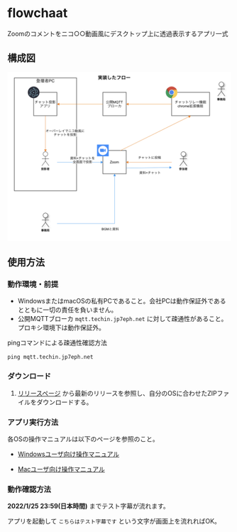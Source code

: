 # flowchaat

Zoomのコメントをニコ○○動画風にデスクトップ上に透過表示するアプリ一式

## 構成図

![構成図](https://github.com/jp7eph/flowchaat/blob/images/flowchaat_diam.png)

## 使用方法

### 動作環境・前提

- WindowsまたはmacOSの私有PCであること。会社PCは動作保証外であるとともに一切の責任を負いません。
- 公開MQTTブローカ `mqtt.techin.jp7eph.net` に対して疎通性があること。プロキシ環境下は動作保証外。

pingコマンドによる疎通性確認方法

```shell
ping mqtt.techin.jp7eph.net
```

### ダウンロード

1. [リリースページ](https://github.com/jp7eph/flowchaat/releases) から最新のリリースを参照し、自分のOSに合わせたZIPファイルをダウンロードする。

### アプリ実行方法

各OSの操作マニュアルは以下のページを参照のこと。

- [Windowsユーザ向け操作マニュアル](./flowchaat_app/docs/windows-install.md)

- [Macユーザ向け操作マニュアル](./flowchaat_app/docs/mac-install.md)

### 動作確認方法

**2022/1/25 23:59(日本時間)** までテスト字幕が流れます。

アプリを起動して `こちらはテスト字幕です` という文字が画面上を流れればOK。
